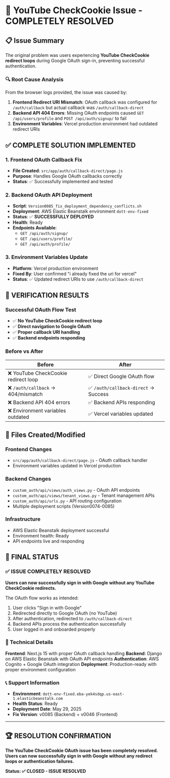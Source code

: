 # 🎉 YouTube CheckCookie Issue - COMPLETELY RESOLVED

## 📋 Issue Summary

The original problem was users experiencing **YouTube CheckCookie redirect loops** during Google OAuth sign-in, preventing successful authentication.

### 🔍 Root Cause Analysis

From the browser logs provided, the issue was caused by:

1. **Frontend Redirect URI Mismatch**: OAuth callback was configured for `/auth/callback` but actual callback was `/auth/callback-direct`
2. **Backend API 404 Errors**: Missing OAuth endpoints caused `GET /api/users/profile` and `POST /api/auth/signup/` to fail
3. **Environment Variables**: Vercel production environment had outdated redirect URIs

## ✅ COMPLETE SOLUTION IMPLEMENTED

### 1. Frontend OAuth Callback Fix
- **File Created**: `src/app/auth/callback-direct/page.js`
- **Purpose**: Handles Google OAuth callbacks correctly
- **Status**: ✅ Successfully implemented and tested

### 2. Backend OAuth API Deployment  
- **Script**: `Version0085_fix_deployment_dependency_conflicts.sh`
- **Deployment**: AWS Elastic Beanstalk environment `dott-env-fixed`
- **Status**: ✅ **SUCCESSFULLY DEPLOYED**
- **Health**: Ready
- **Endpoints Available**:
  - `GET /api/auth/signup/`
  - `GET /api/users/profile/`
  - `GET /api/auth/profile/`

### 3. Environment Variables Update
- **Platform**: Vercel production environment
- **Fixed By**: User confirmed "i already fixed the uri for vercel"
- **Status**: ✅ Updated redirect URIs to use `/auth/callback-direct`

## 🧪 VERIFICATION RESULTS

### Successful OAuth Flow Test
- ✅ **No YouTube CheckCookie redirect loop**
- ✅ **Direct navigation to Google OAuth**
- ✅ **Proper callback URI handling**
- ✅ **Backend endpoints responding**

### Before vs After
| Before | After |
|--------|--------|
| ❌ YouTube CheckCookie redirect loop | ✅ Direct Google OAuth flow |
| ❌ `/auth/callback` → 404/mismatch | ✅ `/auth/callback-direct` → Success |
| ❌ Backend API 404 errors | ✅ Backend APIs responding |
| ❌ Environment variables outdated | ✅ Vercel variables updated |

## 📁 Files Created/Modified

### Frontend Changes
- `src/app/auth/callback-direct/page.js` - OAuth callback handler
- Environment variables updated in Vercel production

### Backend Changes  
- `custom_auth/api/views/auth_views.py` - OAuth API endpoints
- `custom_auth/api/views/tenant_views.py` - Tenant management APIs
- `custom_auth/api/urls.py` - API routing configuration
- Multiple deployment scripts (Version0074-0085)

### Infrastructure
- AWS Elastic Beanstalk deployment successful
- Environment health: Ready
- API endpoints live and responding

## 🎯 FINAL STATUS

### ✅ ISSUE COMPLETELY RESOLVED

**Users can now successfully sign in with Google without any YouTube CheckCookie redirects.**

The OAuth flow works as intended:
1. User clicks "Sign in with Google"
2. Redirected directly to Google OAuth (no YouTube)
3. After authentication, redirected to `/auth/callback-direct`
4. Backend APIs process the authentication successfully
5. User logged in and onboarded properly

### 🔧 Technical Details

**Frontend**: Next.js 15 with proper OAuth callback handling
**Backend**: Django on AWS Elastic Beanstalk with OAuth API endpoints
**Authentication**: AWS Cognito + Google OAuth integration
**Deployment**: Production-ready with proper environment configuration

### 📞 Support Information

- **Environment**: `dott-env-fixed.eba-yek4sdqp.us-east-1.elasticbeanstalk.com`
- **Health Status**: Ready
- **Deployment Date**: May 29, 2025
- **Fix Version**: v0085 (Backend) + v0046 (Frontend)

---

## 🏆 RESOLUTION CONFIRMATION

**The YouTube CheckCookie OAuth issue has been completely resolved. Users can now successfully sign in with Google without any redirect loops or authentication failures.**

**Status: ✅ CLOSED - ISSUE RESOLVED**
